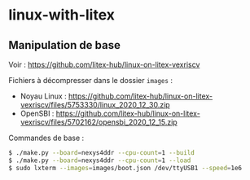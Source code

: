 # linux-with-litex

## Manipulation de base

Voir : https://github.com/litex-hub/linux-on-litex-vexriscv

Fichiers à décompresser dans le dossier `images` :

- Noyau Linux : https://github.com/litex-hub/linux-on-litex-vexriscv/files/5753330/linux_2020_12_30.zip
- OpenSBI : https://github.com/litex-hub/linux-on-litex-vexriscv/files/5702162/opensbi_2020_12_15.zip

Commandes de base :

```bash
$ ./make.py --board=nexys4ddr --cpu-count=1 --build
$ ./make.py --board=nexys4ddr --cpu-count=1 --load
$ sudo lxterm --images=images/boot.json /dev/ttyUSB1 --speed=1e6
```
